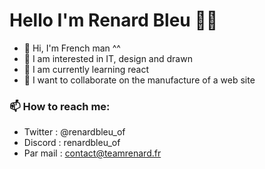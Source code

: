 # Hello I'm Renard Bleu 🦊😀

- 🥖 Hi, I'm French man ^^
- 👀 I am interested in IT, design and drawn
- 🌱 I am currently learning react
- 💞️ I want to collaborate on the manufacture of a web site

### 📫 How to reach me:
- Twitter : @renardbleu_of
- Discord : renardbleu_of
- Par mail : contact@teamrenard.fr

